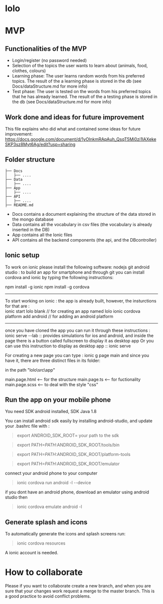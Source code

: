 # lolo

# MVP

## Functionalities of the MVP

* Login/register (no password needed)
* Selection of the topics the user wants to learn about (animals, food, clothes, colours)
* Learning phase: The user learns random words from his preferred topics. The result of the a learning phase is stored in the db (see Docs/dataStructure.md for more info)
* Test phase: The user is tested on the words from his preferred topics that he has already learned. The result of the a testing phase is stored in the db (see Docs/dataStructure.md for more info) 

## Work done and ideas for future improvement

This file explains who did what and contained some ideas for future improvement:
https://docs.google.com/document/d/1yOlnkmRApAuh_QsqT5Mi0zi1IAXekeSKP3sz8Myt6Ag/edit?usp=sharing

 ## Folder structure
 ```
├── Docs
│   ├── ....
├── Data
│   ├── ....
├── App
│   ├── ....
├── API
│   ├── ....
├── README.md
```
* Docs contains a document explaining the structure of the data stored in the mongo database 
* Data contains all the vocabulary in csv files (the vocabulary is already inserted in the DB)
* App contains all the Ionic files
* API contains all the backend components (the api, and the DBcontroller)
## Ionic setup
To work on ionic please install the following software:
nodejs
git
android studio : to build an app for smartphone 
and through git you can install cordova and ionic by typing the following instructions:
 
 npm install -g ionic
 npm install -g cordova 
 ****************************
 
To start working on ionic :
the app is already built, however, the insturctions for that are :  
ionic start lolo blank  // for creating an app named lolo
ionic cordova platform add android  // for adding an android platform 
*********
once you have cloned the app you can run it through these instructions :
ionic serve --lab :: provides simulations for ios and android, and inside the page there is a button called fullscreen to display it as desktop app
Or you can use this instruction to display as desktop app :: ionic serve 

For creating a new page you can type : ionic g page main
and since you have it, there are three distinct files in its folder:

in the path "lolo\src\app\"

main.page.html <-- for the structure
main.page.ts <-- for fuctionality
main.page.scss <-- to deal with the style "css"

## Run the app on your mobile phone

You need SDK android installed, SDK Java 1.8

You can install android sdk easily by installing android-studio, and update your .bashrc file with :

> export ANDROID_SDK_ROOT= your path to the sdk

> export PATH=$PATH:$ANDROID_SDK_ROOT/tools/bin

> export PATH=$PATH:$ANDROID_SDK_ROOT/platform-tools

> export PATH=$PATH:$ANDROID_SDK_ROOT/emulator

connect your android phone to your computer

> ionic cordova run android -l --device

if you dont have an android phone, download an emulator using android studio then

> ionic cordova emulate android -l

## Generate splash and icons
To automatically generate the icons and splash screens run:

> ionic cordova resources

A ionic account is needed.

# How to collaborate

Please if you want to collaborate create a new branch, and when you are sure
that your changes work request a merge to the master branch. This is a good
practice to avoid conflict problems.